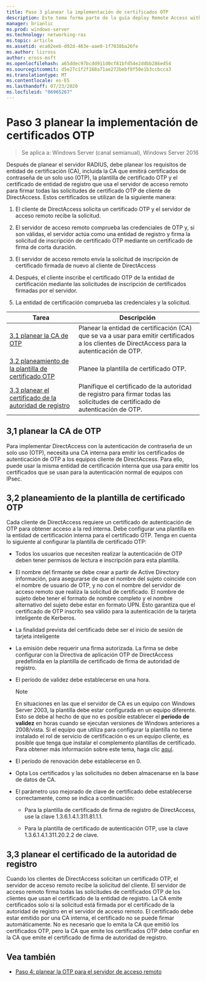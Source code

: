 ```yaml
---
title: Paso 3 planear la implementación de certificados OTP
description: Este tema forma parte de la guía deploy Remote Access with OTP Authentication in Windows Server 2016.
manager: brianlic
ms.prod: windows-server
ms.technology: networking-ras
ms.topic: article
ms.assetid: eca02eeb-d92d-463e-aae0-1f7038ba26fe
ms.author: lizross
author: eross-msft
ms.openlocfilehash: a65ddec97bcdd911d0cf81bfd54e2ddbb286ed54
ms.sourcegitcommit: d5e27c1f2f168a71ae272bebf8f50e1b3ccbcca3
ms.translationtype: MT
ms.contentlocale: es-ES
ms.lasthandoff: 07/23/2020
ms.locfileid: "86965267"
---
```

# <a name="step-3-plan-otp-certificate-deployment"></a>Paso 3 planear la implementación de certificados OTP

>Se aplica a: Windows Server (canal semianual), Windows Server 2016

Después de planear el servidor RADIUS, debe planear los requisitos de entidad de certificación (CA), incluida la CA que emitirá certificados de contraseña de un solo uso (OTP), la plantilla de certificado OTP y el certificado de entidad de registro que usa el servidor de acceso remoto para firmar todas las solicitudes de certificado OTP de cliente de DirectAccess. Estos certificados se utilizan de la siguiente manera:  
  
1.  El cliente de DirectAccess solicita un certificado OTP y el servidor de acceso remoto recibe la solicitud.  
  
2.  El servidor de acceso remoto comprueba las credenciales de OTP y, si son válidas, el servidor actúa como una entidad de registro y firma la solicitud de inscripción de certificado OTP mediante un certificado de firma de corta duración.  
  
3.  El servidor de acceso remoto envía la solicitud de inscripción de certificado firmada de nuevo al cliente de DirectAccess  
  
4.  Después, el cliente inscribe el certificado OTP de la entidad de certificación mediante las solicitudes de inscripción de certificados firmadas por el servidor.  
  
5.  La entidad de certificación comprueba las credenciales y la solicitud.  
  
|Tarea|Descripción|  
|----|--------|  
|[3,1 planear la CA de OTP](#bkmk_3_1_CA)|Planear la entidad de certificación (CA) que se va a usar para emitir certificados a los clientes de DirectAccess para la autenticación de OTP.|  
|[3,2 planeamiento de la plantilla de certificado OTP](#bkmk_3_2_OTP_Cert)|Planee la plantilla de certificado OTP.|
|[3,3 planear el certificado de la autoridad de registro](#bkmk_33RACert)|Planifique el certificado de la autoridad de registro para firmar todas las solicitudes de certificado de autenticación de OTP.|

## <a name="31-plan-the-otp-ca"></a><a name="bkmk_3_1_CA"></a>3,1 planear la CA de OTP  
Para implementar DirectAccess con la autenticación de contraseña de un solo uso (OTP), necesita una CA interna para emitir los certificados de autenticación de OTP a los equipos cliente de DirectAccess. Para ello, puede usar la misma entidad de certificación interna que usa para emitir los certificados que se usan para la autenticación normal de equipos con IPsec.  
  
## <a name="32-plan-the-otp-certificate-template"></a><a name="bkmk_3_2_OTP_Cert"></a>3,2 planeamiento de la plantilla de certificado OTP  
Cada cliente de DirectAccess requiere un certificado de autenticación de OTP para obtener acceso a la red interna. Debe configurar una plantilla en la entidad de certificación interna para el certificado OTP. Tenga en cuenta lo siguiente al configurar la plantilla de certificado OTP:  
  
-   Todos los usuarios que necesiten realizar la autenticación de OTP deben tener permisos de lectura e inscripción para esta plantilla.  
  
-   El nombre del firmante se debe crear a partir de Active Directory información, para asegurarse de que el nombre del sujeto coincide con el nombre de usuario de OTP, y no con el nombre del servidor de acceso remoto que realiza la solicitud de certificado. El nombre de sujeto debe tener el formato de nombre completo y el nombre alternativo del sujeto debe estar en formato UPN. Esto garantiza que el certificado de OTP inscrito sea válido para la autenticación de la tarjeta inteligente de Kerberos.  
  
-   La finalidad prevista del certificado debe ser el inicio de sesión de tarjeta inteligente  
  
-   La emisión debe requerir una firma autorizada. La firma se debe configurar con la Directiva de aplicación OTP de DirectAccess predefinida en la plantilla de certificado de firma de autoridad de registro.  
  
-   El período de validez debe establecerse en una hora.  
  
    > [!NOTE]  
    > En situaciones en las que el servidor de CA es un equipo con Windows Server 2003, la plantilla debe estar configurada en un equipo diferente. Esto se debe al hecho de que no es posible establecer el **período de validez** en horas cuando se ejecutan versiones de Windows anteriores a 2008/vista. Si el equipo que utiliza para configurar la plantilla no tiene instalado el rol de servicio de certificación o es un equipo cliente, es posible que tenga que instalar el complemento plantillas de certificado. Para obtener más información sobre este tema, haga clic [aquí](/previous-versions/windows/it-pro/windows-server-2008-R2-and-2008/cc732445(v=ws.11)).  
  
-   El período de renovación debe establecerse en 0.  
  
-   Opta Los certificados y las solicitudes no deben almacenarse en la base de datos de CA.  
  
-   El parámetro uso mejorado de clave de certificado debe establecerse correctamente, como se indica a continuación:  
  
    -   Para la plantilla de certificado de firma de registro de DirectAccess, use la clave 1.3.6.1.4.1.311.81.1.1.  
  
    -   Para la plantilla de certificado de autenticación OTP, use la clave 1.3.6.1.4.1.311.20.2.2 de clave.  
  
## <a name="33-plan-the-registration-authority-certificate"></a><a name="bkmk_33RACert"></a>3,3 planear el certificado de la autoridad de registro  
Cuando los clientes de DirectAccess solicitan un certificado OTP, el servidor de acceso remoto recibe la solicitud del cliente. El servidor de acceso remoto firma todas las solicitudes de certificados OTP de los clientes que usan el certificado de la entidad de registro. La CA emite certificados solo si la solicitud está firmada por el certificado de la autoridad de registro en el servidor de acceso remoto. El certificado debe estar emitido por una CA interna, el certificado no se puede firmar automáticamente. No es necesario que lo emita la CA que emitió los certificados OTP, pero la CA que emite los certificados OTP debe confiar en la CA que emite el certificado de firma de autoridad de registro.  
  
## <a name="see-also"></a><a name="BKMK_Links"></a>Vea también  
  
-   [Paso 4: planear la OTP para el servidor de acceso remoto](Step-4-Plan-for-OTP-on-the-Remote-Access-Server.md)  
  

